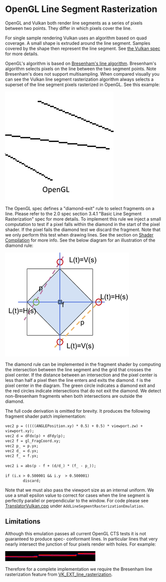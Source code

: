 # OpenGL Line Segment Rasterization

OpenGL and Vulkan both render line segments as a series of pixels between two points. They differ in
which pixels cover the line.

For single sample rendering Vulkan uses an algorithm based on quad coverage. A small shape is
extruded around the line segment. Samples covered by the shape then represent the line segment. See
[the Vulkan spec][VulkanLineRaster] for more details.

OpenGL's algorithm is based on [Bresenham's line algorithm][Bresenham]. Bresenham's algorithm
selects pixels on the line between the two segment points. Note Bresenham's does not support
multisampling. When compared visually you can see the Vulkan line segment rasterization algorithm
always selects a superset of the line segment pixels rasterized in OpenGL. See this example:

![Vulkan vs OpenGL Line Rasterization][VulkanVsGLLineRaster]

The OpenGL spec defines a "diamond-exit" rule to select fragments on a line. Please refer to the 2.0
spec section 3.4.1 "Basic Line Segment Rasterization" spec for more details. To implement this rule
we inject a small computation to test if a pixel falls within the diamond in the start of the pixel
shader. If the pixel fails the diamond test we discard the fragment. Note that we only perform this
test when drawing lines. See the section on [Shader Compilation](ShaderModuleCompilation.md) for
more info. See the below diagram for an illustration of the diamond rule:

![OpenGL Diamond Rule Example][DiamondRule]

The diamond rule can be implemented in the fragment shader by computing the
intersection between the line segment and the grid that crosses the pixel
center. If the distance between an intersection and the pixel center is less
than half a pixel then the line enters and exits the diamond. `f` is the pixel
center in the diagram. The green circle indicates a diamond exit and the red
circles indicate intersections that do not exit the diamond. We detect
non-Bresenham fragments when both intersections are outside the diamond.

The full code derivation is omitted for brevity. It produces the following
fragment shader patch implementation:

```
vec2 p = (((((ANGLEPosition.xy) * 0.5) + 0.5) * viewport.zw) + viewport.xy);
vec2 d = dFdx(p) + dFdy(p);
vec2 f = gl_FragCoord.xy;
vec2 p_ = p.yx;
vec2 d_ = d.yx;
vec2 f_ = f.yx;

vec2 i = abs(p - f + (d/d_) * (f_ - p_));

if (i.x > 0.500001 && i.y  > 0.500001)
        discard;
```

Note that we must also pass the viewport size as an internal uniform. We use a small epsilon value
to correct for cases when the line segment is perfectly parallel or perpendicular to the window. For
code please see [TranslatorVulkan.cpp][TranslatorVulkan.cpp] under
`AddLineSegmentRasterizationEmulation`.

## Limitations

Although this emulation passes all current OpenGL CTS tests it is not guaranteed to produce spec-
conformant lines. In particular lines that very nearly intersect the junction of four pixels render
with holes. For example:

![Holes in the emulated Bresenham line][Holes]

Therefore for a complete implementation we require the Bresenham line
rasterization feature from
[VK_EXT_line_rasterization][VK_EXT_line_rasterization].

[Bresenham]: https://en.wikipedia.org/wiki/Bresenham%27s_line_algorithm
[DiamondRule]: img/LineRasterPixelExample.png
[Holes]: img/LineRasterHoles.jpg
[TranslatorVulkan.cpp]: https://chromium.googlesource.com/angle/angle/+/refs/heads/master/src/compiler/translator/TranslatorVulkan.cpp
[VK_EXT_line_rasterization]: https://www.khronos.org/registry/vulkan/specs/1.1-extensions/man/html/VK_EXT_line_rasterization.html
[VulkanLineRaster]: https://www.khronos.org/registry/vulkan/specs/1.1/html/chap24.html#primsrast-lines-basic
[VulkanVsGLLineRaster]: img/LineRasterComparison.gif
